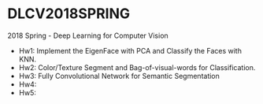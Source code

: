 # DLCV2018SPRING
2018 Spring - Deep Learning for Computer Vision

* Hw1: Implement the EigenFace with PCA and Classify the Faces with KNN. 
* Hw2: Color/Texture Segment and Bag-of-visual-words for Classification.
* Hw3: Fully Convolutional Network for Semantic Segmentation
* Hw4:
* Hw5:
